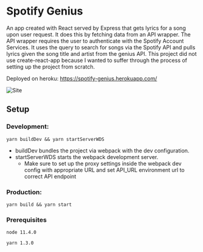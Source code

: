 # Spotify Genius

An app created with React served by Express that gets lyrics for a song upon user request. It does this by fetching data from an API wrapper. The API wrapper requires the user to authenticate with the Spotify Account Services. It uses the query to search for songs via the Spotify API and pulls lyrics given the song title and artist from the genius API. This project did not use create-react-app because I wanted to suffer through the process of setting up the project from scratch.

Deployed on heroku: https://spotify-genius.herokuapp.com/


![Site](https://gyazo.com/c45f38900cdac44ac41bf22b13f0cfc8.gif)

## Setup

### Development:
```
yarn buildDev && yarn startServerWDS
```
* buildDev bundles the project via webpack with the dev configuration.
* startServerWDS starts the webpack development server.
    * Make sure to set up the proxy settings inside the webpack dev config with appropriate URL and set API_URL environment url to correct API endpoint

### Production:
```
yarn build && yarn start
```

### Prerequisites

```
node 11.4.0

yarn 1.3.0
```

